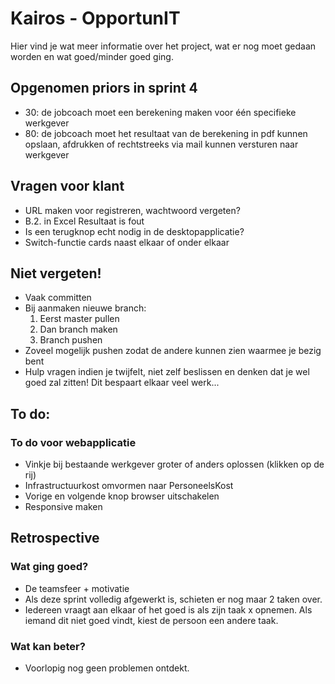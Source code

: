 # Kairos - OpportunIT

Hier vind je wat meer informatie over het project,  wat er nog moet gedaan worden en wat goed/minder goed ging.

## Opgenomen priors in sprint 4
* 30: de jobcoach moet een berekening maken voor één specifieke werkgever
* 80: de jobcoach moet het resultaat van de berekening in pdf kunnen opslaan, afdrukken of rechtstreeks via mail kunnen versturen naar werkgever

## Vragen voor klant
* URL maken voor registreren, wachtwoord vergeten?
* B.2. in Excel Resultaat is fout
* Is een terugknop echt nodig in de desktopapplicatie?
* Switch-functie cards naast elkaar of onder elkaar

## Niet vergeten!
* Vaak committen
* Bij aanmaken nieuwe branch:
    1. Eerst master pullen
    2. Dan branch maken
    3. Branch pushen
* Zoveel mogelijk pushen zodat de andere kunnen zien waarmee je bezig bent
* Hulp vragen indien je twijfelt, niet zelf beslissen en denken dat je wel goed zal zitten! Dit bespaart elkaar veel werk...

## To do:
### To do voor webapplicatie
* Vinkje bij bestaande werkgever groter of anders oplossen (klikken op de rij)
* Infrastructuurkost omvormen naar PersoneelsKost
* Vorige en volgende knop browser uitschakelen
* Responsive maken

## Retrospective
### Wat ging goed?
* De teamsfeer + motivatie
* Als deze sprint volledig afgewerkt is, schieten er nog maar 2 taken over.
* Iedereen vraagt aan elkaar of het goed is als zijn taak x opnemen. Als iemand dit niet goed vindt, kiest de persoon een andere taak.

### Wat kan beter?
* Voorlopig nog geen problemen ontdekt.
